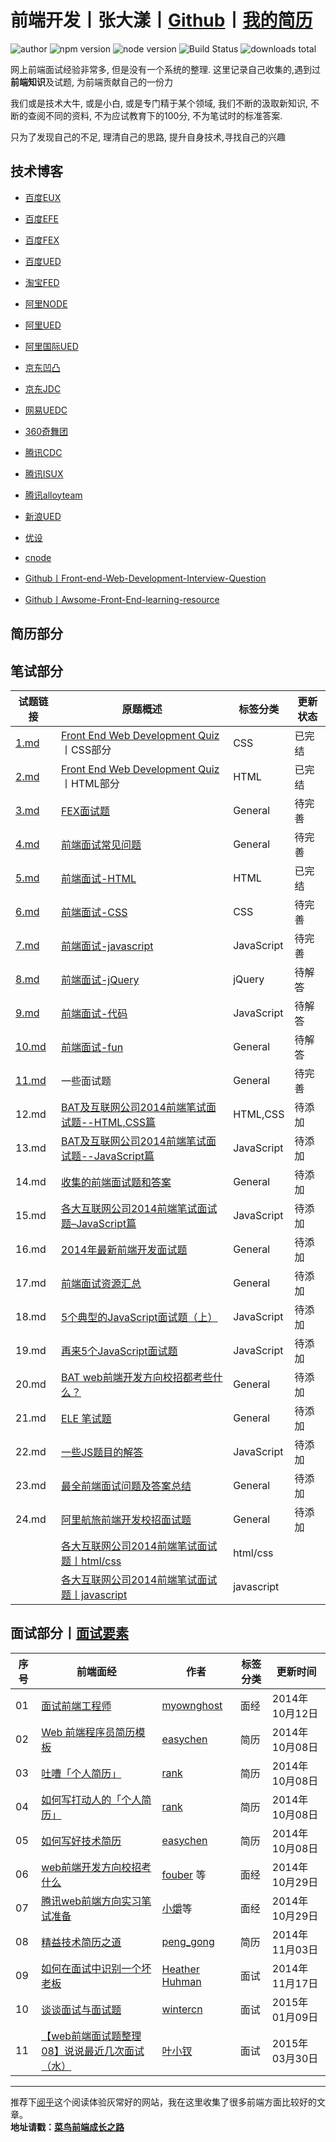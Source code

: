 # 前端开发丨张大漾丨[Github]丨[我的简历]

![author] ![npm version] ![node version] ![Build Status] ![downloads total] 

网上前端面试经验非常多, 但是没有一个系统的整理. 这里记录自己收集的,遇到过**前端知识**及试题, 为前端贡献自己的一份力  

我们或是技术大牛, 或是小白, 或是专门精于某个领域, 我们不断的汲取新知识, 不断的查阅不同的资料, 不为应试教育下的100分, 不为笔试时的标准答案. 

只为了发现自己的不足, 理清自己的思路, 提升自身技术,寻找自己的兴趣 

## 技术博客

* [百度EUX](http://eux.baidu.com)
* [百度EFE](http://efe.baidu.com)
* [百度FEX](http://fex.baidu.com)
* [百度UED](http://ued.baidu.com/#/)

* [淘宝FED](http://www.taobaofed.org)
* [阿里NODE](http://alinode.aliyun.com)
* [阿里UED](http://www.aliued.cn)
* [阿里国际UED](http://www.aliued.com)

* [京东凹凸](https://aotu.io)
* [京东JDC](https://jdc.jd.com)
* [网易UEDC](http://uedc.163.com)
* [360奇舞团](http://www.75team.com)

* [腾讯CDC](http://cdc.tencent.com)
* [腾讯ISUX](http://isux.tencent.com)
* [腾讯alloyteam](http://www.alloyteam.com)

* [新浪UED](http://ued.sina.com)

* [优设](http://www.uisdc.com)
* [cnode](https://cnodejs.org)
* [Github丨Front-end-Web-Development-Interview-Question](https://github.com/paddingme/Front-end-Web-Development-Interview-Question)
* [Github丨Awsome-Front-End-learning-resource](https://helloqingfeng.github.io/front-end-index/index.html)

## 简历部分

## 笔试部分

|试题链接|原题概述|标签分类|更新状态|
|---|---|---|---|
|[1.md] |[Front End Web Development Quiz]丨CSS部分| CSS | 已完结 |
|[2.md] |[Front End Web Development Quiz]丨HTML部分| HTML |已完结|
|[3.md] |[FEX面试题]| General|待完善|
|[4.md] |[前端面试常见问题]| General|待完善 |
|[5.md ]|[前端面试-HTML]| HTML|已完结|
|[6.md ]|[前端面试-CSS]| CSS |待完善|
|[7.md ]|[前端面试-javascript]|JavaScript|待完善|
|[8.md ]|[前端面试-jQuery]|jQuery|待解答|
|[9.md ]|[前端面试-代码]|JavaScript|待解答|
|[10.md]|[前端面试-fun]| General|待解答|
|[11.md]|一些面试题| General|待完善|
|12.md|[BAT及互联网公司2014前端笔试面试题--HTML,CSS篇](http://www.cnblogs.com/coco1s/p/4034937.html)|HTML,CSS|待添加|
|13.md|[BAT及互联网公司2014前端笔试面试题--JavaScript篇](http://www.cnblogs.com/coco1s/p/4029708.html)|JavaScript|待添加|
|14.md|[收集的前端面试题和答案](https://github.com/qiu-deqing/FE-interview)|General|待添加|
|15.md|[各大互联网公司2014前端笔试面试题–JavaScript篇](http://www.codeceo.com/article/2014-javascript-interview.html#13688-tsina-1-6076-57d4d90508c08d162896a47818ce968b)|JavaScript|待添加|
|16.md|[2014年最新前端开发面试题](https://github.com/markyun/My-blog/tree/master/Front-end-Developer-Questions/Questions-and-Answers)| General|待添加|
|17.md|[前端面试资源汇总](https://github.com/infp/Front-end-Interview)| General|待添加|
|18.md|[5个典型的JavaScript面试题（上）](http://web.jobbole.com/80564/)|JavaScript|待添加|
|19.md|[再来5个JavaScript面试题](http://web.jobbole.com/81785/)|JavaScript|待添加|
|20.md| [BAT web前端开发方向校招都考些什么？](http://www.zhihu.com/question/26188893)|General|待添加|
|21.md| [ELE 笔试题](https://github.com/sofish/hire)|General|待添加|
|22.md| [一些JS题目的解答](https://github.com/xufei/blog/blob/master/posts/2013-12-02-%E4%B8%80%E4%BA%9BJS%E9%A2%98%E7%9B%AE%E7%9A%84%E8%A7%A3%E7%AD%94.md)|JavaScript|待添加|
|23.md| [最全前端面试问题及答案总结](https://github.com/allenGKC/Front-end-Interview-questions)|General|待添加|
|24.md| [阿里航旅前端开发校招面试题 ](https://github.com/jayli/jayli.github.com/issues/19)|General|待添加|
| |[各大互联网公司2014前端笔试面试题丨html/css]|html/css| |
| |[各大互联网公司2014前端笔试面试题丨javascript]|javascript| |




## 面试部分丨[面试要素]

|序号|前端面经|作者|标签分类|更新时间
|---|---|---|---|---|
|01|[面试前端工程师](https://github.com/paddingme/Front-end-Web-Development-Interview-Question/blob/master/前端面经/interview.md)|[myownghost](http://ourjs.com/detail/52c4145d7986593603000009#rd?sukey=7786c31c0afdeabc7928a445a9744921eda681243c734321ca8feb87d38f5858e89c613121f933167fb042b2f0020190)|面经|2014年10月12日|
|02|[ Web 前端程序员简历模板](https://github.com/paddingme/Front-end-Web-Development-Interview-Question/blob/master/前端面经/web.md)|[easychen](https://github.com/geekcompany/ResumeSample)|简历|2014年10月08日|
|03|[吐嘈「个人简历」](http://mp.weixin.qq.com/s?__biz=MzA5NDY0ODkxNA==&mid=200168752&idx=1&sn=348edc7956f1ac9652aa2523b902bef5&scene=4)|[rank](http://mp.weixin.qq.com/s?__biz=MzA5NDY0ODkxNA==&mid=200168752&idx=1&sn=348edc7956f1ac9652aa2523b902bef5&scene=4)|简历|2014年10月08日|
|04|[如何写打动人的「个人简历」](http://mp.weixin.qq.com/s?__biz=MzA5NDY0ODkxNA==&mid=200173772&idx=1&sn=895a5c66548c1b4a72153b2217350ca1&scene=4)|[rank](http://mp.weixin.qq.com/s?__biz=MzA5NDY0ODkxNA==&mid=200173772&idx=1&sn=895a5c66548c1b4a72153b2217350ca1&scene=4)|简历|2014年10月08日|
|05|[如何写好技术简历 ](http://get.jobdeer.com/744.get)|[easychen](http://get.jobdeer.com/744.get)|简历|2014年10月08日|
|06|[web前端开发方向校招考什么](http://www.zhihu.com/question/26188893)|[fouber](https://github.com/fouber) 等|面经|2014年10月29日|
|07|[腾讯web前端方向实习笔试准备](http://www.zhihu.com/question/20966351/answer/24401878)|[小爝](http://www.zhihu.com/people/xiao-jue-83)等|面经|2014年10月29日|
|08|[精益技术简历之道](http://zh.lucida.me/blog/lean-technical-resume/)|[peng_gong](http://weibo.com/pegong)|简历|2014年11月03日|
|09|[如何在面试中识别一个坏老板](http://get.jobdeer.com/6384.get/)|[Heather Huhman](https://www.linkedin.com/today/post/article/20140930113457-10999323-how-to-spot-a-bad-boss-during-a-job-interview)|面试|2014年11月17日|
|10|[谈谈面试与面试题](https://github.com/wintercn/blog/issues/4)| [wintercn](https://github.com/wintercn)|面试|2015年01月09日|
|11|[【web前端面试题整理08】说说最近几次面试（水）](http://www.cnblogs.com/yexiaochai/p/4366051.html)| [叶小钗](http://weibo.com/yiquinian)|面试|2015年03月30日|


---







推荐下[阅乎](http://yuehu.io)这个阅读体验灰常好的网站，我在这里收集了很多前端方面比较好的文章。  
**地址请戳：[菜鸟前端成长之路](http://yuehu.io/padding-me)**



[我的简历]:http://yhtml5.com/Resume
[面试要素]:https://github.com/yhtml5/Resume/blob/gh-pages/interview/README.md


[Front End Web Development Quiz]:http://davidshariff.com/quiz
[FEX面试题]:https://github.com/fex-team/interview-questions
[前端面试常见问题]:https://github.com/darcyclarke/Front-end-Developer-Interview-Questions#general
[前端面试-HTML]:https://github.com/darcyclarke/Front-end-Developer-Interview-Questions#html
[前端面试-CSS]:https://github.com/darcyclarke/Front-end-Developer-Interview-Questions#css
[前端面试-javascript]:https://github.com/darcyclarke/Front-end-Developer-Interview-Questions#jscode
[前端面试-jQuery]:https://github.com/darcyclarke/Front-end-Developer-Interview-Questions#jquery
[前端面试-代码]:https://github.com/darcyclarke/Front-end-Developer-Interview-Questions#jscode
[前端面试-fun]:https://github.com/darcyclarke/Front-end-Developer-Interview-Questions#fun

[1.md]:https://github.com/paddingme/Front-end-Web-Development-Interview-Question/blob/master/前端试题/1.md
[2.md]:https://github.com/paddingme/Front-end-Web-Development-Interview-Question/blob/master/前端试题/2.md
[3.md]:https://github.com/paddingme/Front-end-Web-Development-Interview-Question/blob/master/前端试题/3.md
[4.md]:https://github.com/paddingme/Front-end-Web-Development-Interview-Question/blob/master/前端试题/4.md
[5.md]:https://github.com/paddingme/Front-end-Web-Development-Interview-Question/blob/master/前端试题/5.md
[6.md]:https://github.com/paddingme/Front-end-Web-Development-Interview-Question/blob/master/前端试题/6.md
[7.md]:https://github.com/paddingme/Front-end-Web-Development-Interview-Question/blob/master/前端试题/7.md
[8.md]:https://github.com/paddingme/Front-end-Web-Development-Interview-Question/blob/master/前端试题/8.md
[9.md]:https://github.com/paddingme/Front-end-Web-Development-Interview-Question/blob/master/前端试题/9.md
[10.md]:https://github.com/paddingme/Front-end-Web-Development-Interview-Question/blob/master/前端试题/10.md
[11.md]:https://github.com/paddingme/Front-end-Web-Development-Interview-Question/blob/master/前端试题/11.md

[各大互联网公司2014前端笔试面试题丨javascript]:http://www.cnblogs.com/coco1s/p/4029708.html
[各大互联网公司2014前端笔试面试题丨html/css]:http://www.cnblogs.com/coco1s/p/4034937.html

[author]:https://img.shields.io/badge/author-yhtml5-blue.svg
[bower]: http://bower.io
[Build Status]:https://img.shields.io/travis/twbs/bootstrap/master.svg
[changeLog]:https://github.com/yhtml5/FW-Dashboard/blob/master/changeLog.md
[downloads total]:https://img.shields.io/github/downloads/atom/atom/total.svg
[git]: http://git-scm.com/
[Github]:https://github.com/yhtml5
[npm]: https://www.npmjs.org/
[npm version]:https://img.shields.io/npm/v/npm.svg
[node]: http://nodejs.org
[node version]:https://img.shields.io/badge/node-v4.3.2-blue.svg
[problem]:https://github.com/yhtml5/FW-Dashboard/blob/master/question.md
[yhtml5.com]:http://yhtml5.com
[YHTML5-Seed]:http://yhtml5.com/YHTML5-Seed/
[YHTML5-Tutorial]:https://github.com/yhtml5/YHTML5-Tutorial
[技术综合型网站]:http://yhtml5.com
[前端开发工作流]:http://yhtml5.com/YHTML5-Seed/
[洋葱官网]:http://yhtml5.com


